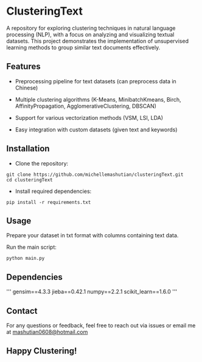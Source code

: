 # ClusteringText

A repository for exploring clustering techniques in natural language processing (NLP), with a focus on analyzing and visualizing textual datasets. This project demonstrates the implementation of unsupervised learning methods to group similar text documents effectively.

## Features

- Preprocessing pipeline for text datasets (can preprocess data in Chinese)

- Multiple clustering algorithms (K-Means, MinibatchKmeans, Birch, AffinityPropagation, AgglomerativeClustering, DBSCAN)

- Support for various vectorization methods (VSM, LSI, LDA)

- Easy integration with custom datasets (given text and keywords)

## Installation

+ Clone the repository:
```
git clone https://github.com/michellemashutian/clusteringText.git
cd clusteringText
```

+ Install required dependencies:
```
pip install -r requirements.txt
```
## Usage

Prepare your dataset in txt format with columns containing text data.

Run the main script:
```
python main.py
```


## Dependencies
'''
gensim==4.3.3
jieba==0.42.1
numpy==2.2.1
scikit_learn==1.6.0
'''


## Contact

For any questions or feedback, feel free to reach out via issues or email me at mashutian0608@hotmail.com

## Happy Clustering!

